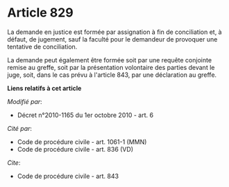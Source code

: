 # Article 829

La demande en justice est formée par assignation à fin de conciliation et, à défaut, de jugement, sauf la faculté pour le
demandeur de provoquer une tentative de conciliation. 

La demande peut également être formée soit par une requête conjointe remise au greffe, soit par la présentation volontaire
des parties devant le juge, soit, dans le cas prévu à l'article 843, par une déclaration au greffe.

**Liens relatifs à cet article**

_Modifié par_:

  - Décret n°2010-1165 du 1er octobre 2010 - art. 6

_Cité par_:

  - Code de procédure civile - art. 1061-1 (MMN)
  - Code de procédure civile - art. 836 (VD)

_Cite_:

  - Code de procédure civile - art. 843
